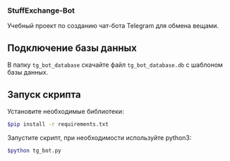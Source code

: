 ### StuffExchange-Bot
Учебный проект по созданию чат-бота Telegram для обмена вещами.

## Подключение базы данных

В папку `tg_bot_database` скачайте файл `tg_bot_database.db` с шаблоном базы данных.

## Запуск скрипта

Установите необходимые библиотеки:
```bash
$pip install -r requirements.txt
```


Запустите скрипт, при необходимости используйте python3:

```bash
$python tg_bot.py
```

